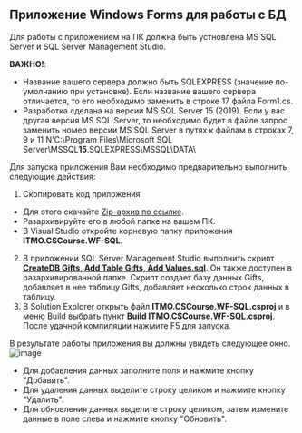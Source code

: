 ## Приложение Windows Forms для работы с БД
Для работы с приложением на ПК должна быть устновлена MS SQL Server и SQL Server Management Studio.

**ВАЖНО!**: 
- Название вашего сервера должно быть SQLEXPRESS (значение по-умолчанию при установке). Если название вашего сервера отличается, то его необходимо заменить в строке 17 файла Form1.cs.
- Разработка сделана на версии MS SQL Server 15 (2019). Если у вас другая версия MS SQL Server, то необходимо будет в файле запрос заменить номер версии MS SQL Server в путях к файлам в строках 7, 9 и 11 N'C:\Program Files\Microsoft SQL Server\MSSQL**15**.SQLEXPRESS\MSSQL\DATA\

Для запуска приложения Вам необходимо предварительно выполнить следующие действия:
1. Скопировать код приложения.
- Для этого скачайте [Zip-архив по ссылке](https://download-directory.github.io/?url=https%3A%2F%2Fgithub.com%2Fdmitriyteteruk%2FITMO.CSCourse.WinForms%2Ftree%2Fmaster%2FITMO.CSCourse.WF-SQL%2F). 
- Разархивируйте его в любой папке на вашем ПК. 
- В Visual Studio откройте корневую папку приложения **ITMO.CSCourse.WF-SQL**. 
2. В приложении SQL Server Management Studio выполнить скрипт [**CreateDB Gifts, Add Table Gifts, Add Values.sql**](https://github.com/dmitriyteteruk/ITMO.CSCourse.WinForms/blob/master/ITMO.CSCourse.WF-SQL/CreateDB%20Gifts%2C%20Add%20Table%20Gifts%2C%20Add%20Values.sql). Он также доступен в разархивированной папке.
Скрипт создает базу данных Gifts, добавляет в нее таблицу Gifts, добавляет несколько строк данных в таблицу.
3. В Solution Explorer открыть файл **ITMO.CSCourse.WF-SQL.csproj** и в меню Build выбрать пункт **Build ITMO.CSCourse.WF-SQL.csproj**. После удачной компиляции нажмите F5 для запуска.

В результате работы приложения вы должны увидеть следующее окно. 
![image](https://user-images.githubusercontent.com/34028526/151665988-91e80322-b615-4bf4-97c0-23ec681b6a00.png)
- Для добавления данных заполните поля и нажмите кнопку "Добавить".
- Для удаления данных выделите строку целиком и нажмите кнопку "Удалить".
- Для обновления данных выделите строку целиком, затем измените данные в поле слева и нажмите кнопку "Обновить".

